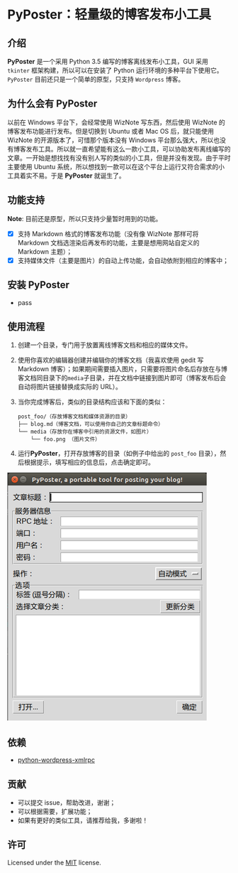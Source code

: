 # PyPoster：轻量级的博客发布小工具
## 介绍
**PyPoster** 是一个采用 Python 3.5 编写的博客离线发布小工具，GUI 采用 `tkinter` 框架构建，所以可以在安装了 Python 运行环境的多种平台下使用它。`PyPoster` 目前还只是一个简单的原型，只支持 `Wordpress` 博客。

## 为什么会有 PyPoster
以前在 Windows 平台下，会经常使用 WizNote 写东西，然后使用 WizNote 的博客发布功能进行发布。但是切换到 Ubuntu 或者 Mac OS 后，就只能使用 WizNote 的开源版本了，可惜那个版本没有 Windows 平台那么强大，所以也没有博客发布工具。所以就一直希望能有这么一款小工具，可以协助发布离线编写的文章。一开始是想找找有没有别人写的类似的小工具，但是并没有发现。由于平时主要使用 Ubuntu 系统，所以想找到一款可以在这个平台上运行又符合需求的小工具着实不易。于是 **PyPoster** 就诞生了。

## 功能支持
**Note**: 目前还是原型，所以只支持少量暂时用到的功能。

- [x] 支持 Markdown 格式的博客发布功能（没有像 WizNote 那样可将 Markdown 文档选渲染后再发布的功能，主要是想用网站自定义的 Markdown 主题）；
- [x] 支持媒体文件（主要是图片）的自动上传功能，会自动依附到相应的博客中；

## 安装 PyPoster
- pass

## 使用流程
1. 创建一个目录，专门用于放置离线博客文档和相应的媒体文件。
2. 使用你喜欢的编辑器创建并编辑你的博客文档（我喜欢使用 gedit 写 Markdown 博客）；如果期间需要插入图片，只需要将图片命名后存放在与博客文档同目录下的`media`子目录，并在文档中链接到图片即可（博客发布后会自动将图片链接替换成实际的 URL）。
3. 当你完成博客后，类似的目录结构应该和下面的类似：

    ```
    post_foo/（存放博客文档和媒体资源的目录）
    ├── blog.md（博客文档，可以使用你自己的文章标题命令）
    └── media（存放你在博客中引用的资源文件，如图片）
        └── foo.png （图片文件）
    ```

4. 运行**PyPoster**，打开存放博客的目录（如例子中给出的 `post_foo` 目录），然后根据提示，填写相应的信息后，点击确定即可。

![插图](tests/screenshots/pyposter_gui.png)

## 依赖
- [python-wordpress-xmlrpc](https://github.com/maxcutler/python-wordpress-xmlrpc)

## 贡献
- 可以提交 issue，帮助改进，谢谢；
- 可以根据需要，扩展功能；
- 如果有更好的类似工具，请推荐给我，多谢啦！

## 许可
Licensed under the [MIT](LICENSE.md) license. 
